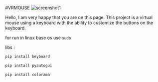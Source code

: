 #VRMOUSE
![screenshot1](https://raw.githubusercontent.com/mahdi-rfz/vrmouse_keyboard_version/master/other/pic1.png?token=GHSAT0AAAAAACR4LFA6ULAY2PV7ZYBEAXHMZR2K7XQ)

Hello, I am very happy that you are on this page. This project is a virtual mouse using a keyboard with the ability to customize the buttons on the keyboard. 


for run in linux base os use `sudo`


libs :
```bash
pip install keyboard
```
```bash
pip install pyautogui
```
```bash
pip install colorama
```

